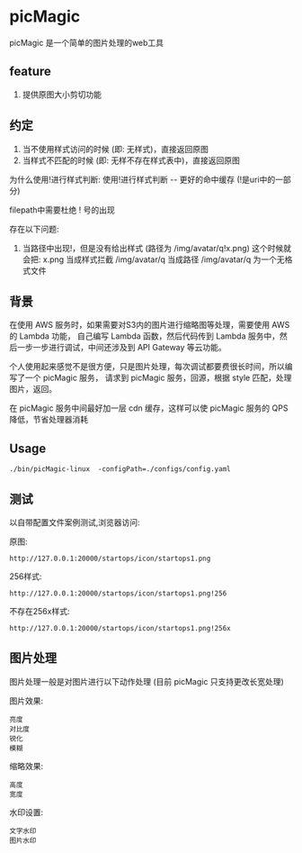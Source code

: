 # picMagic

picMagic 是一个简单的图片处理的web工具

## feature

1. 提供原图大小剪切功能

## 约定

1. 当不使用样式访问的时候 (即: 无样式)，直接返回原图
2. 当样式不匹配的时候 (即: 无样不存在样式表中)，直接返回原图

为什么使用!进行样式判断:
    使用!进行样式判断 -- 更好的命中缓存 (!是uri中的一部分)

filepath中需要杜绝 ! 号的出现

存在以下问题:
1.  当路径中出现!，但是没有给出样式 (路径为 /img/avatar/q!x.png)
    这个时候就会把:
        x.png 当成样式拦截
        /img/avatar/q 当成路径
        /img/avatar/q 为一个无格式文件

## 背景

在使用 AWS 服务时，如果需要对S3内的图片进行缩略图等处理，需要使用 AWS 的 Lambda 功能，
自己编写 Lambda 函数，然后代码传到 Lambda 服务中，然后一步一步进行调试，中间还涉及到 API Gateway 等云功能。

个人使用起来感觉不是很方便，只是图片处理，每次调试都要费很长时间，所以编写了一个 picMagic 服务，
请求到 picMagic 服务，回源，根据 style 匹配，处理图片，返回。

在 picMagic 服务中间最好加一层 cdn 缓存，这样可以使 picMagic 服务的 QPS 降低，节省处理器消耗

## Usage

```shell
./bin/picMagic-linux  -configPath=./configs/config.yaml
```

## 测试

以自带配置文件案例测试,浏览器访问:

原图:

    http://127.0.0.1:20000/startops/icon/startops1.png
256样式:

    http://127.0.0.1:20000/startops/icon/startops1.png!256

不存在256x样式:

    http://127.0.0.1:20000/startops/icon/startops1.png!256x

## 图片处理

图片处理一般是对图片进行以下动作处理 (目前 picMagic 只支持更改长宽处理)

图片效果:

    亮度
    对比度
    锐化
    模糊

缩略效果:

    高度
    宽度

水印设置:

    文字水印
    图片水印
